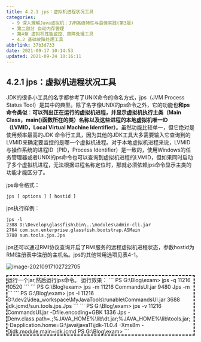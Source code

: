 ```yaml
---
title: 4.2.1 jps：虚拟机进程状况工具
categories: 
  - 9 深入理解Java虛拟机：JVM高级特性与最佳实践(第3版)
  - 第二部分 自动内存管理
  - 第4章 虚拟机性能监控、故障处理工具
  - 4.2 基础故障处理工具
abbrlink: 37b3d733
date: 2021-09-17 10:14:53
updated: 2021-09-24 10:16:11
---
```

## 4.2.1 jps：虚拟机进程状况工具
JDK的很多小工具的名字都参考了UNIX命令的命名方式，jps（JVM Process Status Tool）是其中的典型。除了名字像UNIX的ps命令之外，它的功能也**和ps命令类似**：**可以列出正在运行的虚拟机进程，并显示虚拟机执行主类（Main Class，main()函数所在的类）名称以及这些进程的本地虚拟机唯一ID（LVMID，Local Virtual Machine Identifier）**。虽然功能比较单一，但它绝对是使用频率最高的JDK 命令行工具，因为其他的JDK工具大多需要输入它查询到的LVMID来确定要监控的是哪一个虚拟机进程。对于本地虚拟机进程来说，LVMID与操作系统的进程ID（PID，Process Identifier）是一致的，使用Windows的任务管理器或者UNIX的ps命令也可以查询到虚拟机进程的LVMID，但如果同时启动了多个虚拟机进程，无法根据进程名称定位时，那就必须依赖jps命令显示主类的功能才能区分了。

jps命令格式：
```
jps [ options ] [ hostid ]
```
jps执行样例：
```
jps -l
2388 D:\Develop\glassfish\bin\..\modules\admin-cli.jar
2764 com.sun.enterprise.glassfish.bootstrap.ASMain
3788 sun.tools.jps.Jps
```
jps还可以通过RMI协议查询开启了RMI服务的远程虚拟机进程状态，参数hostid为RMI注册表中注册的主机名。jps的其他常用选项见表4-1。

![image-20210917102722705](https://gitee.com/XiaoLan223/images/raw/master/Blog/Sum/20210917102722.png)


<div style="border-style:dashed;">运行一个jar,然后运行jps命令。
运行效果：
```
PS G:\Blog\exam> jps -q
11216
10520
```
```
PS G:\Blog\exam> jps -m
11216 CommandsUI.jar
9480 Jps -m
```
```
PS G:\Blog\exam> jps -l
11216 G:\dev2\idea_workspace\MyJavaTools\runable\CommandsUI.jar
3688 jdk.jcmd/sun.tools.jps.Jps
```
```
PS G:\Blog\exam> jps -v
11216 CommandsUI.jar -Dfile.encoding=GBK
1336 Jps -Denv.class.path=.;%JAVA_HOME%\lib\dt.jar;%JAVA_HOME%\lib\tools.jar; -Dapplication.home=G:\java\java11\jdk-11.0.4 -Xms8m -Djdk.module.main=jdk.jcmd
PS G:\Blog\exam>
```
</div>
